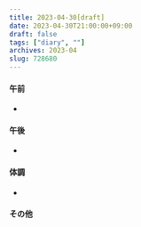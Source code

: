 ```yaml
---
title: 2023-04-30[draft]
date: 2023-04-30T21:00:00+09:00
draft: false
tags: ["diary", ""]
archives: 2023-04
slug: 728680
---
```

#### 午前
- 
#### 午後
- 
#### 体調
- 
#### その他